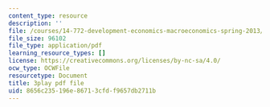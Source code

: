 ```yaml
---
content_type: resource
description: ''
file: /courses/14-772-development-economics-macroeconomics-spring-2013/8656c235196e86713cfdf9657db2711b_MR_Dwrf9yII.pdf
file_size: 96102
file_type: application/pdf
learning_resource_types: []
license: https://creativecommons.org/licenses/by-nc-sa/4.0/
ocw_type: OCWFile
resourcetype: Document
title: 3play pdf file
uid: 8656c235-196e-8671-3cfd-f9657db2711b
---
```

